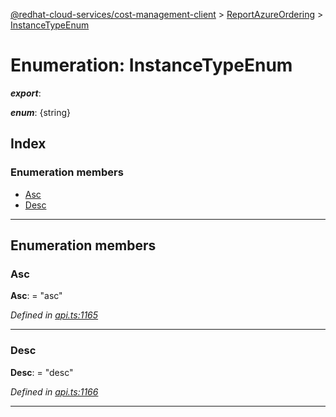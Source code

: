 [@redhat-cloud-services/cost-management-client](../README.md) > [ReportAzureOrdering](../modules/reportazureordering.md) > [InstanceTypeEnum](../enums/reportazureordering.instancetypeenum.md)

# Enumeration: InstanceTypeEnum

*__export__*: 

*__enum__*: {string}

## Index

### Enumeration members

* [Asc](reportazureordering.instancetypeenum.md#asc)
* [Desc](reportazureordering.instancetypeenum.md#desc)

---

## Enumeration members

<a id="asc"></a>

###  Asc

**Asc**:  = "asc"

*Defined in [api.ts:1165](https://github.com/RedHatInsights/javascript-clients/blob/master/packages/cost-management/api.ts#L1165)*

___
<a id="desc"></a>

###  Desc

**Desc**:  = "desc"

*Defined in [api.ts:1166](https://github.com/RedHatInsights/javascript-clients/blob/master/packages/cost-management/api.ts#L1166)*

___

